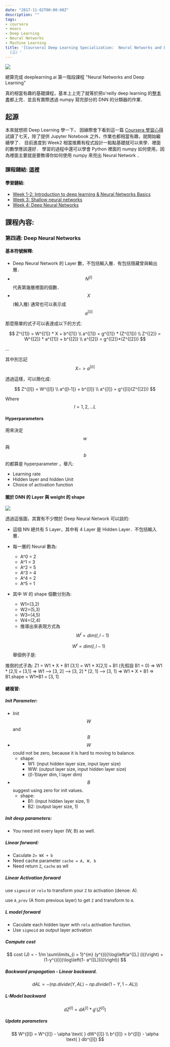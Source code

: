```yaml
---
date: "2017-11-02T00:00:00Z"
description: ""
tags:
- coursera
- moocs
- Deep Learning
- Neural Networks
- Machine Learning
title: '[Coursera] Deep Learning Specialization:  Neural Networks and Deep Learning
  (三）'
---
```





![](https://tctechcrunch2011.files.wordpress.com/2017/06/ddbrg0vuwaelmop-1-jpg-large.jpeg?w=738)


總算完成 deeplearning.ai 第一階段課程 "Neural Networks and Deep Learning"

真的相當有趣的基礎課程，基本上上完了就等於把o'reilly deep learning 的[整本書](https://www.tenlong.com.tw/products/9789864764846)都上完．並且有實際透過 numpy 寫完部分的 DNN 的分類器的作業．


## 起源

本來就想把 Deep Learning 學一下， 因緣際會下看到這一篇 [Coursera 學習心得](https://medium.com/@ywchen88/andrew-ng-deep-learning-specialization-%E8%AA%B2%E7%A8%8B%E6%84%9F%E6%83%B3-1-3-6acf4d6c5c82) 試讀了七天，除了提供 Jupyter Notebook 之外，作業也都相當有趣，就開始繼續學了． 目前進度到 Week2 相當推薦有程式設計一點點基礎就可以來學．裡面的數學應該還好． 學習的過程中還可以學會 Python 裡面的 numpy 如何使用，因為裡面主要就是要教導你如何使用 numpy 來兜出 Neural Network ．

### 課程鏈結:  [這裡](https://www.coursera.org/learn/neural-networks-deep-learning/home/welcome)

#### 學習鏈結:

- [Week 1-2: Introduction to deep learning & Neural Networks Basics](http://www.evanlin.com/moocs-DLS-NN-DL/)
- [Week 3: Shallow neural networks](http://www.evanlin.com/moocs-DLS-NN-DL2/)
- [Week 4: Deep Neural Networks](http://www.evanlin.com/moocs-DLS-NN-DL3/)

## 課程內容:

### 第四週: Deep Neural Networks

#### 基本符號解釋:

- Deep Neural Network 的 Layer 數，不包括輸入層．有包括隱藏曾與輸出層．
- $$N^[l]$$ 代表第幾層裡面的個數．
- $$X$$ (輸入層) 通常也可以表示成 $$a^[0]$$

那麼簡單的式子可以表達成以下的方式:

$$
Z^{[1]} = W^{[1]}  * X + b^{[1]} \\
a^{[1]} = g^{[1]} * (Z^{[1]}) \\
Z^{[2]} = W^{[2]} * a^{[1]} + b^{[2]} \\
a^{[2]} = g^{[2]}*(Z^{[2]})
$$

...



其中別忘記 $$X -> a^{[0]}$$

透過這樣，可以簡化成:

$$
Z^{[l]} = W^{[l]} \\
a^{[l-1]} + b^{[l]} \\
a^{[l]} = g^{[l]}(Z^{[2]})
$$

Where $$ l = 1, 2, ... L$$

#### Hyperparameters

用來決定 $$w$$ 與 $$b$$ 的都算是 hyperparameter ，舉凡:

- Learning rate
- Hidden layer and hidden Unit
- Choice of activation function

#### 關於 DNN 的 Layer 與 weight 的 shape

![](../images/2017/DNWeek4.png)

透過這張圖，其實有不少關於 Deep Neural Network 可以談的:

- 這個 NN 總共有 5 Layer，其中有 4 Layer 是 Hidden Layer．不包括輸入層．
- 每一層的 Neural 數為:
  - A^0 = 2
  - A^1 = 3
  - A^2 = 5
  - A^3 = 4
  - A^4 = 2
  - A^5 = 1
- 其中 W 的 shape 個數分別為:
  - W1=(3,2)
  - W2=(5,3)
  - W3=(4,5)
  - W4=(2,4)
  - 推導出來表現方式為 $$W^l = dim(l, l-1)$$

  $$W^l = dim(l, l-1)$$ 舉個例子是:

推倒的式子為: Z1 = W1 * X + B1
[3,1] = W1 * X[2,1] + B1 (先假設 B1 = 0)
=> W1 * [2,1] = [3,1]
=> W1 --> [3, 2] --> [3, 2] * [2, 1] --> [3, 1]
=> W1 * X + B1
=> B1.shape = W1*B1 = [3, 1]


#### 總複習:

##### Init Parameter:


- Init $$W$$ and $$B$$
- $$W$$ could not be zero, because it is hard to moving to balance.
  - shape: 
    - 	W1: (input hidden layer size, input layer size)
      - WW: (output layer size, input hidden layer size)
      - ((l-1)layer dim, l layer dim)
- $$B$$ suggest using zero for init values.
  - shape: 
    - B1: (input hidden layer size, 1)
    - B2: (output layer size, 1)

##### Init deep parameters:

- You need init every layer (W, B) as well.

##### Linear forward:

- Caculate `Z= WX + b`
- Need cache parameter `cache = A, W, b`
- Need return `Z`, `cache` as wll

##### Linear Activation forward

use `sigmoid` or `relu` to transform your `Z` to activation (denoe: A).

use `A_prev` (A from previous layer) to get `Z` and transform to `A`.

##### L model forward

- Caculate each hidden layer with `relu` activation function.
- Use `sigmoid` as output layer activation

##### Compute cost 

$$
cost (J) = - 1/m \sum\limits_{i = 1}^{m} (y^{(i)}\log\left(a^{[L] (i)}\right) + (1-y^{(i)})\log\left(1- a^{[L](i)}\right)) 
$$



##### Backward propagation  - Linear backward.

$$
 dAL = - (np.divide(Y, AL) - np.divide(1 - Y, 1 - AL))
$$

##### L-Model backward

$$
dZ^{[l]} = dA^{[l]} * g'(Z^{[l]})
$$

##### Update parameters

$$
W^{[l]} = W^{[l]} - \alpha \text{ } dW^{[l]} \\
b^{[l]} = b^{[l]} - \alpha \text{ } db^{[l]}
$$



​	
